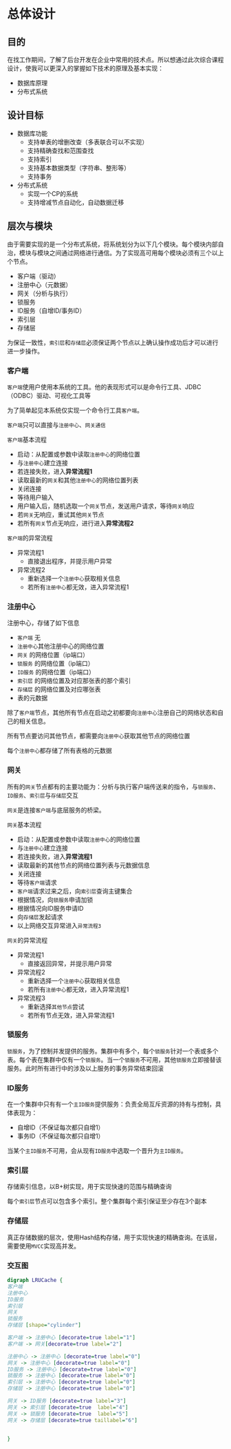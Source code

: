 # 总体设计

## 目的

在找工作期间，了解了后台开发在企业中常用的技术点。所以想通过此次综合课程设计，使我可以更深入的掌握如下技术的原理及基本实现：

* 数据库原理
* 分布式系统

## 设计目标

* 数据库功能
  * 支持单表的增删改查（多表联合可以不实现）
  * 支持精确查找和范围查找
  * 支持索引
  * 支持基本数据类型（字符串、整形等）
  * 支持事务
* 分布式系统
  * 实现一个CP的系统
  * 支持增减节点自动化，自动数据迁移

## 层次与模块

由于需要实现的是一个分布式系统，将系统划分为以下几个模块。每个模块内部自治，模块与模块之间通过网络进行通信。为了实现高可用每个模块必须有三个以上个节点。

* 客户端（驱动）
* 注册中心（元数据）
* 网关（分析与执行）
* 锁服务
* ID服务（自增ID/事务ID）
* 索引层
* 存储层

为保证一致性，`索引层`和`存储层`必须保证两个节点以上确认操作成功后才可以进行进一步操作。

### 客户端

`客户端`使用户使用本系统的工具。他的表现形式可以是命令行工具、JDBC（ODBC）驱动、可视化工具等

为了简单起见本系统仅实现一个命令行工具`客户端`。

`客户端`只可以直接与`注册中心`、`网关通信`

`客户端`基本流程

* 启动：从配置或参数中读取`注册中心`的网络位置
* 与`注册中心`建立连接
* 若连接失败，进入**异常流程1**
* 读取最新的`网关`和其他`注册中心`的网络位置列表
* 关闭连接
* 等待用户输入
* 用户输入后，随机选取一个`网关`节点，发送用户请求，等待`网关`响应
* 若`网关`无响应，重试其他`网关`节点
* 若所有`网关`节点无响应，进行进入**异常流程2**

`客户端`的异常流程

* 异常流程1
  * 直接退出程序，并提示用户异常
* 异常流程2
  * 重新选择一个`注册中心`获取相关信息
  * 若所有`注册中心`都无效，进入异常流程1

### 注册中心

注册中心，存储了如下信息

* `客户端` 无
* `注册中心`其他注册中心的网络位置
* `网关` 的网络位置（ip端口）
* `锁服务` 的网络位置（ip端口）
* `ID服务` 的网络位置（ip端口）
* `索引层` 的网络位置及对应那张表的那个索引
* `存储层` 的网络位置及对应哪张表
* 表的元数据

除了`客户端`节点，其他所有节点在启动之初都要向`注册中心`注册自己的网络状态和自己的相关信息。

所有节点要访问其他节点，都需要向`注册中心`获取其他节点的网络位置

每个`注册中心`都存储了所有表格的元数据

### 网关

所有的`网关`节点都有的主要功能为：分析与执行客户端传送来的指令，与`锁服务`、`ID服务`、`索引层`与`存储层`交互

`网关`是连接`客户端`与底层服务的桥梁。

`网关`基本流程

* 启动：从配置或参数中读取`注册中心`的网络位置
* 与`注册中心`建立连接
* 若连接失败，进入**异常流程1**
* 读取最新的其他节点的网络位置列表与元数据信息
* 关闭连接
* 等待`客户端`请求
* `客户端`请求过来之后，向`索引层`查询主键集合
* 根据情况，向`锁服务`申请加锁
* 根据情况向ID服务申请ID
* 向`存储层`发起请求
* 以上网络交互异常进入`异常流程3`

`网关`的异常流程

* 异常流程1
  * 直接返回异常，并提示用户异常
* 异常流程2
  * 重新选择一个`注册中心`获取相关信息
  * 若所有`注册中心`都无效，进入异常流程1
* 异常流程3
  * 重新选择`其他节点`尝试
  * 若所有节点无效，进入异常流程1

### 锁服务

`锁服务`，为了控制并发提供的服务。集群中有多个，每个`锁服务`针对一个表或多个表。每个表在集群中仅有一个`锁服务`。当一个`锁服务`不可用，其他`锁服务`立即接替该服务。此时所有进行中的涉及以上服务的事务异常结束回滚

### ID服务

在一个集群中只有有一个`主ID服务`提供服务：负责全局互斥资源的持有与控制，具体表现为：

* 自增ID（不保证每次都只自增1）
* 事务ID（不保证每次都只自增1）

当某个`主ID服务`不可用，会从现有`ID服务`中选取一个晋升为`主ID服务`。

### 索引层

存储索引信息，以B+树实现，用于实现快速的范围与精确查询

每个`索引层`节点可以包含多个索引。整个集群每个索引保证至少存在3个副本

### 存储层

真正存储数据的层次，使用Hash结构存储，用于实现快速的精确查询。在该层，需要使用`MVCC`实现高并发。

### 交互图

```dot
digraph LRUCache {
客户端
注册中心
ID服务
索引层
网关
锁服务
存储层 [shape="cylinder"]

客户端 -> 注册中心 [decorate=true label="1"]
客户端 -> 网关[decorate=true label="2"]

注册中心 -> 注册中心 [decorate=true label="0"]
网关 -> 注册中心 [decorate=true label="0"]
ID服务 -> 注册中心 [decorate=true label="0"]
锁服务 -> 注册中心 [decorate=true label="0"]
索引层 -> 注册中心 [decorate=true label="0"]
存储层 -> 注册中心 [decorate=true label="0"]

网关 -> ID服务 [decorate=true label="3"]
网关 -> 索引层 [decorate=true  label="4"]
网关 -> 锁服务 [decorate=true  label="5"]
网关 -> 存储层 [decorate=true taillabel="6"]


}
```